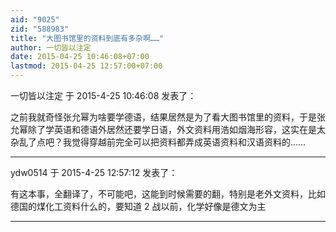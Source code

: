 ```yaml
---
aid: "9025"
zid: "588983"
title: "大图书馆里的资料到底有多杂啊……"
author: 一切皆以注定
date: 2015-04-25 10:46:08+07:00
lastmod: 2015-04-25 12:57:00+07:00
---
```


一切皆以注定 于 2015-4-25 10:46:08 发表了：

之前我就奇怪张允幂为啥要学德语，结果居然是为了看大图书馆里的资料，于是张允幂除了学英语和德语外居然还要学日语，外文资料用浩如烟海形容，这实在是太杂乱了点吧？我觉得穿越前完全可以把资料都弄成英语资料和汉语资料的……

---

ydw0514 于 2015-4-25 12:57:12 发表了：

有这本事，全翻译了，不可能吧，这能到时候需要的翻，特别是老外文资料，比如德国的煤化工资料什么的，要知道 2 战以前，化学好像是德文为主

---
